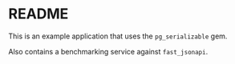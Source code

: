 # README

This is an example application that uses the `pg_serializable` gem.

Also contains a benchmarking service against `fast_jsonapi`.

